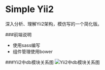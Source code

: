 # Simple Yii2
深入分析、理解Yii2架构，模仿写的一个简化版。

###前端说明
* 使用sass编写
* 组件管理使用bower

###Yii2中db模块关系图
![Yii2中db模块关系图](http://static.zgjian.cc/Analyze_yii2_database_layout.png)